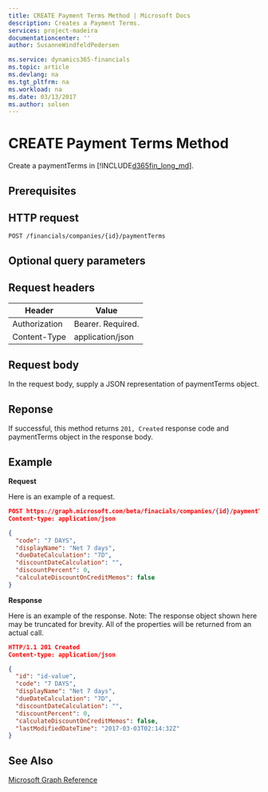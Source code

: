```yaml
---
title: CREATE Payment Terms Method | Microsoft Docs
description: Creates a Payment Terms.
services: project-madeira
documentationcenter: ''
author: SusanneWindfeldPedersen

ms.service: dynamics365-financials
ms.topic: article
ms.devlang: na
ms.tgt_pltfrm: na
ms.workload: na
ms.date: 03/13/2017
ms.author: solsen
---
```


# CREATE Payment Terms Method
Create a paymentTerms in [!INCLUDE[d365fin_long_md](../dynamics-nav/includes/d365fin_long_md.md)].

## Prerequisites

## HTTP request
```
POST /financials/companies/{id}/paymentTerms
```
## Optional query parameters

## Request headers

|Header|Value|
|------|-----|
|Authorization  |Bearer. Required.    |
|Content-Type  |application/json    |

## Request body

In the request body, supply a JSON representation of paymentTerms object.

## Reponse

If successful, this method returns ```201, Created``` response code and paymentTerms object in the response body.

## Example

**Request**

Here is an example of a request.

```json
POST https://graph.microsoft.com/beta/finacials/companies/{id}/paymentTerms
Content-type: application/json

{
  "code": "7 DAYS",
  "displayName": "Net 7 days",
  "dueDateCalculation": "7D",
  "discountDateCalculation": "",
  "discountPercent": 0,
  "calculateDiscountOnCreditMemos": false
}
```

**Response**

Here is an example of the response. Note: The response object shown here may be truncated for brevity. All of the properties will be returned from an actual call.

```json
HTTP/1.1 201 Created
Content-type: application/json

{
  "id": "id-value",
  "code": "7 DAYS",
  "displayName": "Net 7 days",
  "dueDateCalculation": "7D",
  "discountDateCalculation": "",
  "discountPercent": 0,
  "calculateDiscountOnCreditMemos": false,
  "lastModifiedDateTime": "2017-03-03T02:14:32Z"
}

```



## See Also
[Microsoft Graph Reference](graph-reference.md)  